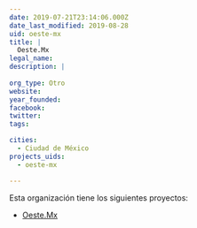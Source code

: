 ```yaml
---
date: 2019-07-21T23:14:06.000Z
date_last_modified: 2019-08-28
uid: oeste-mx
title: |
  Oeste.Mx
legal_name: 
description: |
  
org_type: Otro
website: 
year_founded: 
facebook: 
twitter: 
tags:

cities: 
  - Ciudad de México
projects_uids:
  - oeste-mx

---
```


Esta organización tiene los siguientes proyectos:

- [Oeste.Mx](/proyectos/oeste-mx)
